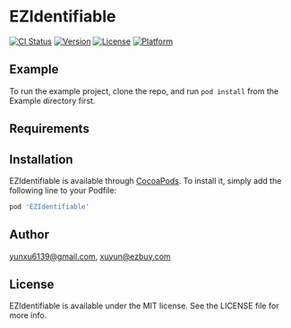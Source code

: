 # EZIdentifiable

[![CI Status](https://img.shields.io/travis/yunxu6139@gmail.com/EZIdentifiable.svg?style=flat)](https://travis-ci.org/yunxu6139@gmail.com/EZIdentifiable)
[![Version](https://img.shields.io/cocoapods/v/EZIdentifiable.svg?style=flat)](https://cocoapods.org/pods/EZIdentifiable)
[![License](https://img.shields.io/cocoapods/l/EZIdentifiable.svg?style=flat)](https://cocoapods.org/pods/EZIdentifiable)
[![Platform](https://img.shields.io/cocoapods/p/EZIdentifiable.svg?style=flat)](https://cocoapods.org/pods/EZIdentifiable)

## Example

To run the example project, clone the repo, and run `pod install` from the Example directory first.

## Requirements

## Installation

EZIdentifiable is available through [CocoaPods](https://cocoapods.org). To install
it, simply add the following line to your Podfile:

```ruby
pod 'EZIdentifiable'
```

## Author

yunxu6139@gmail.com, xuyun@ezbuy.com

## License

EZIdentifiable is available under the MIT license. See the LICENSE file for more info.

